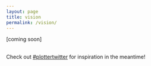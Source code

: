 ```yaml
---
layout: page
title: vision
permalink: /vision/
---
```



[coming soon]<br/><br/>

Check out [\#plottertwitter](https://twitter.com/search?q=%23plottertwitter&src=typeahead_click&f=live) for inspiration in the meantime!
